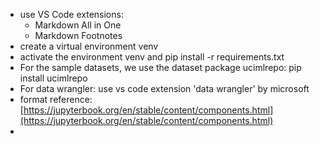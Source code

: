 
* use VS Code extensions: 
  - Markdown All in One
  - Markdown Footnotes
* create a virtual environment venv
* activate the environment venv and pip install -r requirements.txt
* For the sample datasets, we use the dataset package ucimlrepo: pip install ucimlrepo
* For data wrangler: use vs code extension 'data wrangler' by microsoft
* format reference: [https://jupyterbook.org/en/stable/content/components.html](https://jupyterbook.org/en/stable/content/components.html)
* 